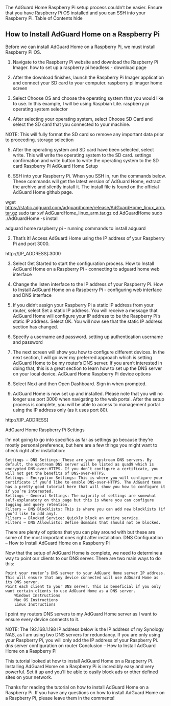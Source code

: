 The AdGuard Home Raspberry Pi setup process couldn’t be easier. Ensure that you have Raspberry Pi OS installed and you can SSH into your Raspberry Pi.
Table of Contents hide

## How to Install AdGuard Home on a Raspberry Pi

Before we can install AdGuard Home on a Raspberry Pi, we must install Raspberry Pi OS.

1. Navigate to the Raspberry Pi website and download the Raspberry Pi Imager.
how to set up a raspberry pi headless - download page

2. After the download finishes, launch the Raspberry Pi Imager application and connect your SD card to your computer.
raspberry pi imager home screen

3. Select Choose OS and choose the operating system that you would like to use. In this example, I will be using Raspbian Lite.
raspberry pi operating system selector

4. After selecting your operating system, select Choose SD Card and select the SD card that you connected to your machine.

NOTE: This will fully format the SD card so remove any important data prior to proceeding.
storage selection

5. After the operating system and SD card have been selected, select write. This will write the operating system to the SD card.
settings confirmation and write button to write the operating system to the SD card
Raspberry Pi AdGuard Home Setup

1. SSH into your Raspberry Pi. When you SSH in, run the commands below. These commands will get the latest version of AdGuard Home, extract the archive and silently install it. The install file is found on the official AdGuard Home github page.

wget https://static.adguard.com/adguardhome/release/AdGuardHome_linux_arm.tar.gz
sudo tar xvf AdGuardHome_linux_arm.tar.gz
cd AdGuardHome
sudo ./AdGuardHome -s install

adguard home raspberry pi - running commands to install adguard

2. That’s it! Access AdGuard Home using the IP address of your Raspberry Pi and port 3000.

http://[IP_ADDRESS]:3000

3. Select Get Started to start the configuration process.
How to Install AdGuard Home on a Raspberry Pi - connecting to adguard home web interface

4. Change the listen interface to the IP address of your Raspberry Pi.
How to Install AdGuard Home on a Raspberry Pi - configuring web interface and DNS interface

5. If you didn’t assign your Raspberry Pi a static IP address from your router, select Set a static IP address. You will receive a message that AdGuard Home will configure your IP address to be the Raspberry Pi’s static IP address. Select OK. You will now see that the static IP address section has changed.

6. Specify a username and password.
setting up authentication username and password

7. The next screen will show you how to configure different devices. In the next section, I will go over my preferred approach which is setting AdGuard Home to be my router’s DNS server. If you aren’t interested in doing that, this is a great section to learn how to set up the DNS server on your local device.
AdGuard Home Raspberry Pi device options

8. Select Next and then Open Dashboard. Sign in when prompted.

9. AdGuard Home is now set up and installed. Please note that you will no longer use port 3000 when navigating to the web portal. After the setup process is complete, you will be able to access to management portal using the IP address only (as it uses port 80).

http://[IP_ADDRESS]

AdGuard Home Raspberry Pi Settings

I’m not going to go into specifics as far as settings go because they’re mostly personal preference, but here are a few things you might want to check right after installation:

    Settings – DNS Settings: These are your upstream DNS servers. By default, the upstream DNS server will be listed as quad9 which is encrypted DNS-over-HTTPS. If you don’t configure a certificate, you will not get the benefits of DNS-over-HTTPS.
    Settings – Encryption Settings: This is where you will configure your certificate if you’d like to enable DNS-over-HTTPS. The AdGuard team has a pretty good tutorial here that will show you how to configure it if you’re interested.
    Settings – General Settings: The majority of settings are somewhat self-explanatory on this page but this is where you can configure logging and query retention.
    Filters – DNS Blocklists: This is where you can add new blocklists (if you’d like to add any).
    Filters – Blocked Service: Quickly block an entire service.
    Filters – DNS Allowlists: Define domains that should not be blocked.

There are plenty of options that you can play around with but these are some of the most important ones right after installation.
DNS Configuration – How to Install AdGuard Home on a Raspberry Pi

Now that the setup of AdGuard Home is complete, we need to determine a way to point our clients to our DNS server. There are two main ways to do this:

    Point your router’s DNS server to your AdGuard Home server IP address. This will ensure that any device connected will use AdGuard Home as its DNS server.
    Point each client to your DNS server. This is beneficial if you only want certain clients to use AdGuard Home as a DNS server.
        Windows Instructions
        Mac OS Instructions
        Linux Instructions

I point my routers DNS servers to my AdGuard Home server as I want to ensure every device connects to it.

NOTE: The 192.168.1.198 IP address below is the IP address of my Synology NAS, as I am using two DNS servers for redundancy. If you are only using your Raspberry Pi, you will only add the IP address of your Raspberry Pi.
dns server configuration on router
Conclusion – How to Install AdGuard Home on a Raspberry Pi

This tutorial looked at how to install AdGuard Home on a Raspberry Pi. Installing AdGuard Home on a Raspberry Pi is incredibly easy and very powerful. Set it up and you’ll be able to easily block ads or other defined sites on your network.

Thanks for reading the tutorial on how to install AdGuard Home on a Raspberry Pi. If you have any questions on how to install AdGuard Home on a Raspberry Pi, please leave them in the comments!